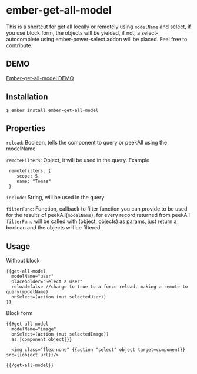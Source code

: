 # ember-get-all-model


This is a shortcut for get all locally or remotely using `modelName` and select, if you use block form, the objects will be yielded, if not, a select-autocomplete using ember-power-select addon will be placed. Feel free to contribute.


## DEMO
[Ember-get-all-model DEMO](http://albertocantug.com/ember-get-all-model/)

## Installation

    $ ember install ember-get-all-model

## Properties

  `reload`: Boolean, tells the component to query or peekAll using the modelName

  `remoteFilters`: Object, it will be used in the query. Example

     remotefilters: {
        scope: 5,
        name: "Tomas"
     }

  `include`: String, will be used in the query

  `filterFunc`: Function, callback to filter function you can provide to be used for the results of peekAll(`modelName`), for every record returned from peekAll `filterFunc` will be called with (object, objects) as params, just return a boolean and the objects will be filtered.


## Usage

Without block

    {{get-all-model
      modelName="user"
      placeholder="Select a user"
      reload=false //change to true to a force reload, making a remote to query(modelName)
      onSelect=(action (mut selectedUser))
    }}

Block form

    {{#get-all-model
      modelName="image"
      onSelect=(action (mut selectedImage))
      as |component object|}}

      <img class="flex-none" {{action "select" object target=component}} src={{object.url}}/>

    {{/get-all-model}}
